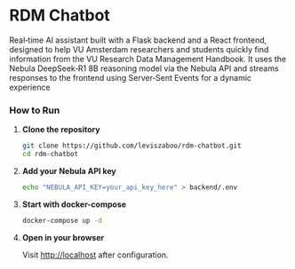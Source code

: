 # RDM Chatbot

Real‑time AI assistant built with a Flask backend and a React frontend, designed to help VU Amsterdam researchers and students quickly find information from the VU Research Data Management Handbook. It uses the Nebula DeepSeek‑R1 8B reasoning model via the Nebula API and streams responses to the frontend using Server‑Sent Events for a dynamic experience

### How to Run

1. **Clone the repository**  
   ```bash
   git clone https://github.com/leviszaboo/rdm-chatbot.git
   cd rdm-chatbot
   ```
2. **Add your Nebula API key**
   ```bash
   echo "NEBULA_API_KEY=your_api_key_here" > backend/.env
   ```
3. **Start with docker-compose**
   ```bash
   docker-compose up -d
   ```
4. **Open in your browser**
   
   Visit [http://localhost](http://localhost) after configuration.
